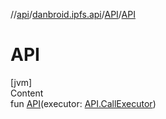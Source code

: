//[api](../../index.md)/[danbroid.ipfs.api](../index.md)/[API](index.md)/[API](-a-p-i.md)



# API  
[jvm]  
Content  
fun [API](-a-p-i.md)(executor: [API.CallExecutor](-call-executor/index.md))  




